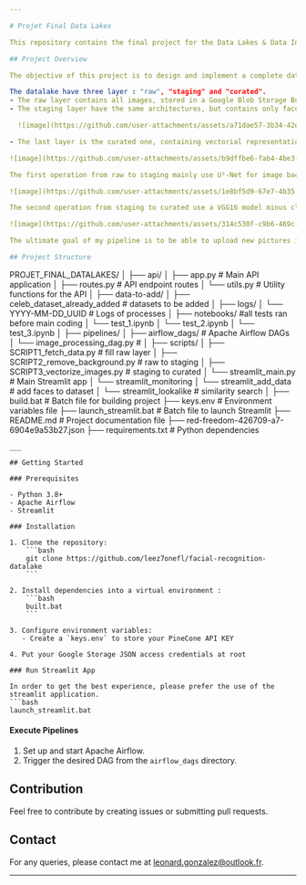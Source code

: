 ```yaml
---

# Projet Final Data Lakes

This repository contains the final project for the Data Lakes & Data Integration course at EFREI, 2025.

## Project Overview

The objective of this project is to design and implement a complete data lake solution, from data ingestion to API exposure. The base dataset is constitued of 1800 pictures of pictures of about a dozen different celebrities. 

The datalake have three layer : "raw", "staging" and "curated". 
- The raw layer contains all images, stored in a Google Blob Storage Bucket. 
- The staging layer have the same architectures, but contains only faces cut out from pictures of the raw layer, in 224*224 pixels, jpg format.

  ![image](https://github.com/user-attachments/assets/a71dae57-3b34-42ee-8eb6-046a40d3b728)

- The last layer is the curated one, containing vectorial representation of all faces of the staging layer. The curated layer use PineCone cloud vector database.

![image](https://github.com/user-attachments/assets/b9dffbe6-fab4-4be3-8ee0-727ddd9ade33)

The first operation from raw to staging mainly use U²-Net for image background removing (based on this [article](https://arxiv.org/pdf/2005.09007)), and also resize / format the images. 

![image](https://github.com/user-attachments/assets/1e8bf5d9-67e7-4b35-b312-b3721e3339ed)

The second operation from staging to curated use a VGG16 model minus classification top layers (in order to only capture features). My output vector is of dimension 4096. I then normalize it and store it. 

![image](https://github.com/user-attachments/assets/314c530f-c9b6-469c-885b-53c1f8bf5c1a)

The ultimate goal of my pipeline is to be able to upload new pictures into the database, and be able to scan a picture to find the best already uploaded match. 

## Project Structure

```
PROJET_FINAL_DATALAKES/
│
├── api/
│   ├── app.py                # Main API application
│   ├── routes.py             # API endpoint routes
│   └── utils.py              # Utility functions for the API
│
├── data-to-add/
│   ├── celeb_dataset_already_added    # datasets to be added
│
├── logs/
│   └── YYYY-MM-DD_UUID           # Logs of processes
│
├── notebooks/       #all tests ran before main coding
│   └── test_1.ipynb
│   └── test_2.ipynb
│   └── test_3.ipynb
│
├── pipelines/
│   ├── airflow_dags/         # Apache Airflow DAGs
│   └── image_processing_dag.py #
│
├── scripts/
│   ├── SCRIPT1_fetch_data.py         # fill raw layer
│   ├── SCRIPT2_remove_background.py  # raw to staging
│   ├── SCRIPT3_vectorize_images.py   # staging to curated
│   └── streamlit_main.py             # Main Streamlit app 
│   └── streamlit_monitoring
│   └── streamlit_add_data            # add faces to dataset
│   └── streamlit_lookalike           # similarity search
│
├── build.bat                # Batch file for building project
├── keys.env                 # Environment variables file
├── launch_streamlit.bat     # Batch file to launch Streamlit 
├── README.md                # Project documentation file
├── red-freedom-426709-a7-6904e9a53b27.json
├── requirements.txt         # Python dependencies
```
___

## Getting Started

### Prerequisites

- Python 3.8+
- Apache Airflow
- Streamlit

### Installation

1. Clone the repository:
    ```bash
    git clone https://github.com/leez7onefl/facial-recognition-datalake
    ```

2. Install dependencies into a virtual environment :
    ```bash
    built.bat
    ```

3. Configure environment variables:
   - Create a `keys.env` to store your PineCone API KEY

4. Put your Google Storage JSON access credentials at root

### Run Streamlit App

In order to get the best experience, please prefer the use of the streamlit application. 
```bash
launch_streamlit.bat
```

#### Execute Pipelines

1. Set up and start Apache Airflow.
2. Trigger the desired DAG from the `airflow_dags` directory.

## Contribution

Feel free to contribute by creating issues or submitting pull requests.

## Contact

For any queries, please contact me at leonard.gonzalez@outlook.fr.

---
```

